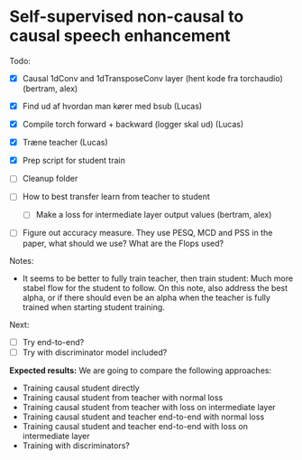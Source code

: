# Self-supervised non-causal to causal speech enhancement

Todo:
- [x] Causal 1dConv and 1dTransposeConv layer (hent kode fra torchaudio) (bertram, alex)
- [x] Find ud af hvordan man kører med bsub (Lucas)
- [x] Compile torch forward + backward (logger skal ud) (Lucas)
- [x] Træne teacher (Lucas)
- [x] Prep script for student train
- [ ] Cleanup folder

- [ ] How to best transfer learn from teacher to student
    - [ ] Make a loss for intermediate layer output values (bertram, alex)
- [ ] Figure out accuracy measure. They use PESQ, MCD and PSS in the paper, what should we use? What are the Flops used?

Notes:
- It seems to be better to fully train teacher, then train student: Much more stabel flow for the student to follow. On this note, also address the best alpha, or if there should even be an alpha when the teacher is fully trained when starting student training.


Next:
- [ ] Try end-to-end?
- [ ] Try with discriminator model included?

**Expected results:**
We are going to compare the following approaches:
- Training causal student directly
- Training causal student from teacher with normal loss
- Training causal student from teacher with loss on intermediate layer
- Training causal student and teacher end-to-end with normal loss
- Training causal student and teacher end-to-end with loss on intermediate layer
- Training with discriminators?


